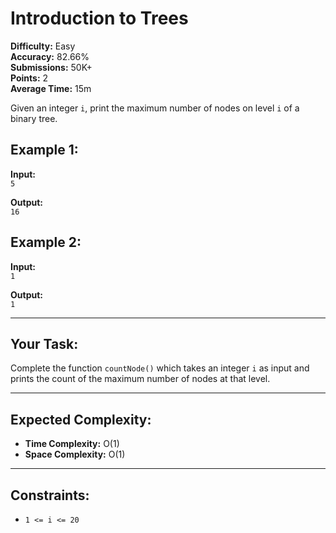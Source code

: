 # Introduction to Trees

**Difficulty:** Easy  
**Accuracy:** 82.66%  
**Submissions:** 50K+  
**Points:** 2  
**Average Time:** 15m  

Given an integer `i`, print the maximum number of nodes on level `i` of a binary tree.

## Example 1:

**Input:**  
`5`  

**Output:**  
`16`  

## Example 2:

**Input:**  
`1`  

**Output:**  
`1`  

---

## Your Task:

Complete the function `countNode()` which takes an integer `i` as input and prints the count of the maximum number of nodes at that level.

---

## Expected Complexity:

- **Time Complexity:** O(1)  
- **Space Complexity:** O(1)  

---

## Constraints:

- `1 <= i <= 20`